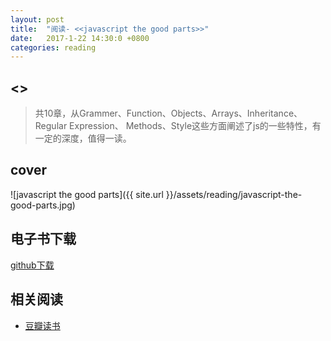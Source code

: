 ```yaml
---
layout: post
title:  "阅读- <<javascript the good parts>>"
date:   2017-1-22 14:30:0 +0800
categories: reading
---
```


## <<javascript the good parts>>  
> 共10章，从Grammer、Function、Objects、Arrays、Inheritance、Regular Expression、
Methods、Style这些方面阐述了js的一些特性，有一定的深度，值得一读。  


## cover
![javascript the good parts]({{ site.url }}/assets/reading/javascript-the-good-parts.jpg)  

## 电子书下载
[github下载](https://github.com/robertzhai/ebooks/blob/master/client/Oreilly.JavaScript.The.Good.Parts.May.2008.epub)

## 相关阅读
* [豆瓣读书](https://book.douban.com/subject/2994925/)
